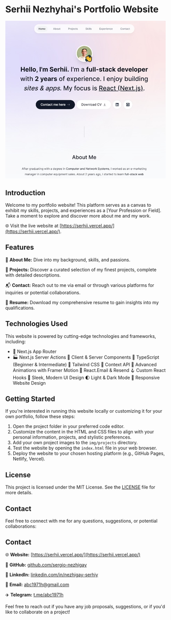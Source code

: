 # Serhii Nezhyhai's Portfolio Website

![Portfolio Website Preview](./public/meta/opengraph-image.jpg)

## Introduction

Welcome to my portfolio website! This platform serves as a canvas to exhibit my skills, projects, and experiences as a [Your Profession or Field]. Take a moment to explore and discover more about me and my work.

🌐 Visit the live website at [https://serhii.vercel.app/](https://serhii.vercel.app/).

## Features

👤 **About Me:** Dive into my background, skills, and passions.

🚀 **Projects:** Discover a curated selection of my finest projects, complete with detailed descriptions.

📬 **Contact:** Reach out to me via email or through various platforms for inquiries or potential collaborations.

📄 **Resume:** Download my comprehensive resume to gain insights into my qualifications.

## Technologies Used

This website is powered by cutting-edge technologies and frameworks, including:

- 🚀 Next.js App Router
- 🏭 Next.js Server Actions
  🔄 Client & Server Components
  🧪 TypeScript (Beginner & Intermediate)
  🎨 Tailwind CSS
  🧩 Context API
  🎉 Advanced Animations with Framer Motion
  📧 React.Email & Resend
  🪝 Custom React Hooks
  🎨 Sleek, Modern UI Design
  🌓 Light & Dark Mode
  📱 Responsive Website Design

## Getting Started

If you're interested in running this website locally or customizing it for your own portfolio, follow these steps:

1. Open the project folder in your preferred code editor.
2. Customize the content in the HTML and CSS files to align with your personal information, projects, and stylistic preferences.
3. Add your own project images to the `img/projects` directory.
4. Test the website by opening the `index.html` file in your web browser.
5. Deploy the website to your chosen hosting platform (e.g., GitHub Pages, Netlify, Vercel).

## License

This project is licensed under the MIT License. See the [LICENSE](LICENSE) file for more details.

## Contact

Feel free to connect with me for any questions, suggestions, or potential collaborations:

## Contact

🌐 **Website:** [https://serhii.vercel.app/](https://serhii.vercel.app/)

🐙 **GitHub:** [github.com/sergio-nezhigay](https://github.com/sergio-nezhigay)

💼 **LinkedIn:** [linkedin.com/in/nezhigay-serhiy](https://linkedin.com/in/nezhigay-serhiy)

📧 **Email:** abc1971h@gmail.com

✈️ **Telegram:** [t.me/abc1971h](https://t.me/abc1971h)

Feel free to reach out if you have any job proposals, suggestions, or if you'd like to collaborate on a project!
